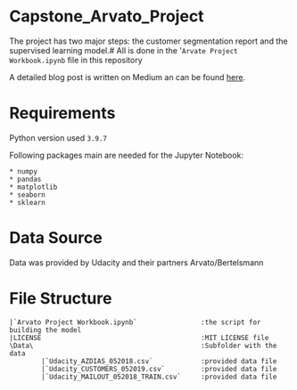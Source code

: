 # Capstone_Arvato_Project
The project has two major steps: the customer segmentation report and the supervised learning model.#
All is done in the '`Arvate Project Workbook.ipynb` file in this repository

A detailed blog post is written on Medium an can be found [here](https://medium.com/@danielIBK/5a91d151d873).


# Requirements
Python version used `3.9.7`

Following packages main are needed for the Jupyter Notebook:

    * numpy
    * pandas
    * matplotlib
    * seaborn
    * sklearn

# Data Source
Data was provided by Udacity and their partners Arvato/Bertelsmann

# File Structure

    |`Arvato Project Workbook.ipynb`                :the script for building the model
    |LICENSE                                        :MIT LICENSE file
    \Data\                                          :Subfolder with the data
            |`Udacity_AZDIAS_052018.csv`            :provided data file
            |`Udacity_CUSTOMERS_052019.csv`         :provided data file
            |`Udacity_MAILOUT_052018_TRAIN.csv`     :provided data file